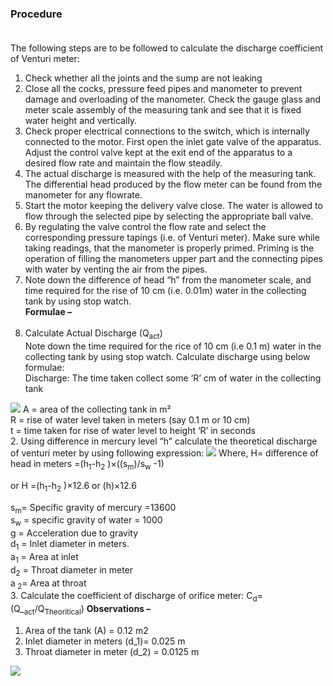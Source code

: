 ### <b>Procedure </b><br><br>
The following steps are to be followed to calculate the discharge coefficient of Venturi meter:<br>
1. Check whether all the joints and the sump are not leaking <br>
2. Close all the cocks, pressure feed pipes and manometer to prevent damage and overloading of the manometer. Check the gauge glass and meter scale assembly of the measuring tank and see that it is fixed water height and vertically.<br> 
3. Check proper electrical connections to the switch, which is internally connected to the motor. First open the inlet gate valve of the apparatus. Adjust the control valve kept at the exit end of the apparatus to a desired flow rate and maintain the flow steadily. <br>
4. The actual discharge is measured with the help of the measuring tank. The differential head produced by the flow meter can be found from the manometer for any flowrate. <br>
5. Start the motor keeping the delivery valve close. The water is allowed to flow through the selected pipe by selecting the appropriate ball valve. <br>
6. By regulating the valve control the flow rate and select the corresponding pressure tapings (i.e. of Venturi meter). Make sure while taking readings, that the manometer is properly primed. Priming is the operation of filling the manometers upper part and the connecting pipes with water by venting the air from the pipes. <br>
7. Note down the difference of head “h” from the manometer scale, and time required for the rise of 10 cm (i.e. 0.01m) water in the collecting tank by using stop watch.<br>
<b>Formulae –</b><br><br>
1. Calculate Actual Discharge (Q<sub>act</sub>)<br>
Note down the time required for the rice of 10 cm (i.e 0.1 m) water in the collecting tank by using stop watch. Calculate discharge using below formulae:<br>
Discharge: The time taken collect some ‘R’ cm of water in the collecting tank<br>
<image src="images/imagep1.PNG">
A = area of the collecting tank in m² <br>
R = rise of water level taken in meters (say 0.1 m or 10 cm) <br>
t = time taken for rise of water level to height ‘R’ in seconds<br>
2. Using difference in mercury level “h” calculate the theoretical discharge of venturi meter by using following expression: 
<image src="images/imagep2.PNG"> 
Where, 
H= difference of head in meters  =(h<sub>1</sub>-h<sub>2</sub> )×((s<sub>m</sub>)/s<sub>w</sub> -1)

or H  =(h<sub>1</sub>-h<sub>2</sub> )×12.6 or (h)×12.6

s<sub>m</sub>= Specific gravity of mercury =13600 <br>
s<sub>w</sub> = specific gravity of water = 1000<br>
g = Acceleration due to gravity <br>
d<sub>1</sub> = Inlet diameter in meters. <br>
a<sub>1</sub> = Area at inlet<br>
d<sub>2</sub> = Throat diameter in meter<br>
a<sub> 2</sub>= Area at throat<br>
3. Calculate the coefficient of discharge of orifice meter:
 C<sub>d</sub>= (Q_<sub>act</sub>/Q<sub>Theoritical</sub>) 
<b>Observations –</b><br>
1. Area of the tank (A) = 0.12 m2<br>
2. Inlet diameter in meters (d_1)= 0.025 m<br>
3. Throat diameter in meter (d_2) = 0.0125 m<br>
<image src="images/imagep4.PNG">









